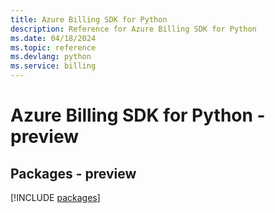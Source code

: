 ```yaml
---
title: Azure Billing SDK for Python
description: Reference for Azure Billing SDK for Python
ms.date: 04/18/2024
ms.topic: reference
ms.devlang: python
ms.service: billing
---
```

# Azure Billing SDK for Python - preview
## Packages - preview
[!INCLUDE [packages](billing-index.md)]